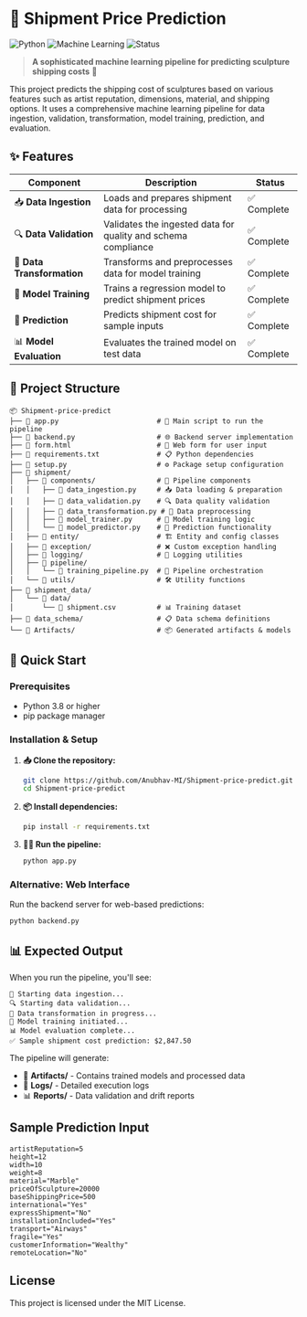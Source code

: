 # 🚚 Shipment Price Prediction

![Python](https://img.shields.io/badge/python-v3.8+-blue.svg)
![Machine Learning](https://img.shields.io/badge/ML-Regression-orange.svg)
![Status](https://img.shields.io/badge/status-active-success.svg)

> **A sophisticated machine learning pipeline for predicting sculpture shipping costs** 🎨

This project predicts the shipping cost of sculptures based on various features such as artist reputation, dimensions, material, and shipping options. It uses a comprehensive machine learning pipeline for data ingestion, validation, transformation, model training, prediction, and evaluation.

## ✨ Features

| Component | Description | Status |
|-----------|-------------|---------|
| 📥 **Data Ingestion** | Loads and prepares shipment data for processing | ✅ Complete |
| 🔍 **Data Validation** | Validates the ingested data for quality and schema compliance | ✅ Complete |
| 🔄 **Data Transformation** | Transforms and preprocesses data for model training | ✅ Complete |
| 🤖 **Model Training** | Trains a regression model to predict shipment prices | ✅ Complete |
| 🎯 **Prediction** | Predicts shipment cost for sample inputs | ✅ Complete |
| 📊 **Model Evaluation** | Evaluates the trained model on test data | ✅ Complete |

## 📁 Project Structure

```
📦 Shipment-price-predict
├── 📄 app.py                        # 🚀 Main script to run the pipeline
├── 📄 backend.py                    # 🌐 Backend server implementation
├── 📄 form.html                     # 📝 Web form for user input
├── 📄 requirements.txt              # 📋 Python dependencies
├── 📄 setup.py                      # ⚙️ Package setup configuration
├── 📂 shipment/
│   ├── 📂 components/               # 🔧 Pipeline components
│   │   ├── 📄 data_ingestion.py     # 📥 Data loading & preparation
│   │   ├── 📄 data_validation.py    # 🔍 Data quality validation
│   │   ├── 📄 data_transformation.py # 🔄 Data preprocessing
│   │   ├── 📄 model_trainer.py      # 🤖 Model training logic
│   │   └── 📄 model_predictor.py    # 🎯 Prediction functionality
│   ├── 📂 entity/                   # 🏗️ Entity and config classes
│   ├── 📂 exception/                # ❌ Custom exception handling
│   ├── 📂 logging/                  # 📝 Logging utilities
│   ├── 📂 pipeline/
│   │   └── 📄 training_pipeline.py  # 🔄 Pipeline orchestration
│   └── 📂 utils/                    # 🛠️ Utility functions
├── 📂 shipment_data/
│   └── 📂 data/
│       └── 📄 shipment.csv          # 📊 Training dataset
├── 📂 data_schema/                  # 📋 Data schema definitions
└── 📂 Artifacts/                    # 📦 Generated artifacts & models
```

## 🚀 Quick Start

### Prerequisites
- Python 3.8 or higher
- pip package manager

### Installation & Setup

1. **📥 Clone the repository:**
   ```bash
   git clone https://github.com/Anubhav-MI/Shipment-price-predict.git
   cd Shipment-price-predict
   ```

2. **📦 Install dependencies:**
   ```bash
   pip install -r requirements.txt
   ```

3. **🏃‍♂️ Run the pipeline:**
   ```bash
   python app.py
   ```

### Alternative: Web Interface
Run the backend server for web-based predictions:
```bash
python backend.py
```

## 📊 Expected Output

When you run the pipeline, you'll see:

```
🚚 Starting data ingestion...
🔍 Starting data validation...
🔄 Data transformation in progress...
🤖 Model training initiated...
📊 Model evaluation complete...
✅ Sample shipment cost prediction: $2,847.50
```

The pipeline will generate:
- 📁 **Artifacts/** - Contains trained models and processed data
- 📝 **Logs/** - Detailed execution logs
- 📊 **Reports/** - Data validation and drift reports

## Sample Prediction Input
```
artistReputation=5
height=12
width=10
weight=8
material="Marble"
priceOfSculpture=20000
baseShippingPrice=500
international="Yes"
expressShipment="No"
installationIncluded="Yes"
transport="Airways"
fragile="Yes"
customerInformation="Wealthy"
remoteLocation="No"
```

## License
This project is licensed under the MIT License.
